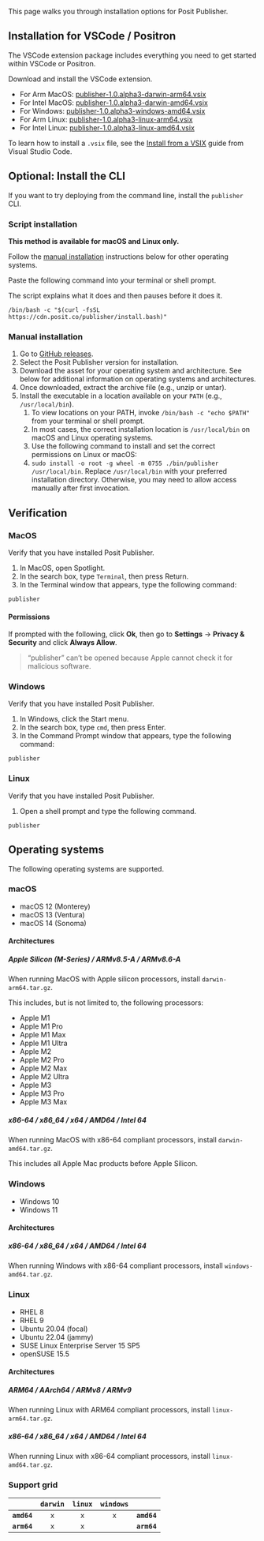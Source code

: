 This page walks you through installation options for Posit Publisher.

## Installation for VSCode / Positron

The VSCode extension package includes everything you need to get started within
VSCode or Positron.

Download and install the VSCode extension.

- For Arm MacOS: [publisher-1.0.alpha3-darwin-arm64.vsix](https://cdn.posit.co/publisher/releases/tags/v1.0.alpha3/publisher-1.0.alpha3-darwin-arm64.vsix)
- For Intel MacOS: [publisher-1.0.alpha3-darwin-amd64.vsix](https://cdn.posit.co/publisher/releases/tags/v1.0.alpha3/publisher-1.0.alpha3-darwin-amd64.vsix)
- For Windows: [publisher-1.0.alpha3-windows-amd64.vsix](https://cdn.posit.co/publisher/releases/tags/v1.0.alpha3/publisher-1.0.alpha3-windows-amd64.vsix)
- For Arm Linux: [publisher-1.0.alpha3-linux-arm64.vsix](https://cdn.posit.co/publisher/releases/tags/v1.0.alpha3/publisher-1.0.alpha3-linux-arm64.vsix)
- For Intel Linux: [publisher-1.0.alpha3-linux-amd64.vsix](https://cdn.posit.co/publisher/releases/tags/v1.0.alpha3/publisher-1.0.alpha3-linux-amd64.vsix)

To learn how to install a `.vsix` file, see the [Install from a
VSIX](https://code.visualstudio.com/docs/editor/extension-marketplace#_install-from-a-vsix)
guide from Visual Studio Code.

## Optional: Install the CLI

If you want to try deploying from the command line,
install the `publisher` CLI.

### Script installation

**This method is available for macOS and Linux only.**

Follow the [manual installation](#manual-installation) instructions below for
other operating systems.

Paste the following command into your terminal or shell prompt.

The script explains what it does and then pauses before it does it.

```console
/bin/bash -c "$(curl -fsSL https://cdn.posit.co/publisher/install.bash)"
```

### Manual installation

1. Go to [GitHub
   releases](https://github.com/rstudio/publishing-client/releases).
1. Select the Posit Publisher version for installation.
1. Download the asset for your operating system and architecture. See below for
   additional information on operating systems and architectures.
1. Once downloaded, extract the archive file (e.g., unzip or untar).
1. Install the executable in a location available on your `PATH` (e.g.,
   `/usr/local/bin`).
    1. To view locations on your PATH, invoke `/bin/bash -c "echo $PATH"` from
       your terminal or shell prompt.
    1. In most cases, the correct installation location is `/usr/local/bin` on
       macOS and Linux operating systems.
    1. Use the following command to install and set the correct permissions on
       Linux or macOS:
    1. `sudo install -o root -g wheel -m 0755 ./bin/publisher /usr/local/bin`.
       Replace `/usr/local/bin` with your preferred installation directory.
       Otherwise, you may need to allow access manually after first invocation.

## Verification

### MacOS

Verify that you have installed Posit Publisher.

1. In MacOS, open Spotlight.
1. In the search box, type `Terminal`, then press Return.
1. In the Terminal window that appears, type the following command:

```console
publisher
```

#### Permissions

If prompted with the following, click **Ok**, then go to **Settings** ->
**Privacy & Security** and click **Always Allow**.

> “publisher” can’t be opened because Apple cannot check it for malicious
> software.

### Windows

Verify that you have installed Posit Publisher.

1. In Windows, click the Start menu.
1. In the search box, type `cmd`, then press Enter.
1. In the Command Prompt window that appears, type the following command:

```console
publisher
```

### Linux

Verify that you have installed Posit Publisher.

1. Open a shell prompt and type the following command.

```console
publisher
```

## Operating systems

The following operating systems are supported.

### macOS
- macOS 12 (Monterey)
- macOS 13 (Ventura)
- macOS 14 (Sonoma)

#### Architectures

##### Apple Silicon (M-Series) / ARMv8.5-A / ARMv8.6-A

When running MacOS with Apple silicon processors, install `darwin-arm64.tar.gz`.

This includes, but is not limited to, the following processors:

- Apple M1
- Apple M1 Pro
- Apple M1 Max
- Apple M1 Ultra
- Apple M2
- Apple M2 Pro
- Apple M2 Max
- Apple M2 Ultra
- Apple M3
- Apple M3 Pro
- Apple M3 Max

##### x86-64 / x86_64 / x64 / AMD64 / Intel 64

When running MacOS with x86-64 compliant processors, install
`darwin-amd64.tar.gz`.

This includes all Apple Mac products before Apple Silicon.

### Windows

- Windows 10
- Windows 11

#### Architectures

##### x86-64 / x86_64 / x64 / AMD64 / Intel 64

When running Windows with x86-64 compliant processors, install
`windows-amd64.tar.gz`.

### Linux

- RHEL 8
- RHEL 9
- Ubuntu 20.04 (focal)
- Ubuntu 22.04 (jammy)
- SUSE Linux Enterprise Server 15 SP5
- openSUSE 15.5

#### Architectures

##### ARM64 / AArch64 / ARMv8 / ARMv9

When running Linux with ARM64 compliant processors, install
`linux-arm64.tar.gz`.

##### x86-64 / x86_64 / x64 / AMD64 / Intel 64

When running Linux with x86-64 compliant processors, install
`linux-amd64.tar.gz`.

### Support grid

|             | `darwin` | `linux` | `windows` |             |
| ----------: | :------: | :-----: | :-------: | :---------- |
| **`amd64`** |   `x`    |   `x`   |    `x`    | **`amd64`** |
| **`arm64`** |   `x`    |   `x`   |           | **`arm64`** |
